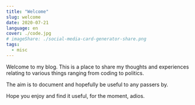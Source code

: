 ```yaml
---
title: "Welcome"
slug: welcome
date: 2020-07-21
language: en
cover: ./code.jpg
# imageShare: ./social-media-card-generator-share.png
tags:
  - misc
---
```


Welcome to my blog. This is a place to share my thoughts and experiences relating to various things ranging from coding to politics.

The aim is to document and hopefully be useful to any passers by.

Hope you enjoy and find it useful, for the moment, adios.

